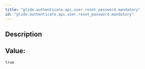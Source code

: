 ```yaml
---
title: "glide.authenticate.api.user.reset_password.mandatory"
id: "glide.authenticate.api.user.reset_password.mandatory"
---
```

## Description



## Value: 
```
true
```
